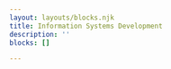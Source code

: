 ```yaml
---
layout: layouts/blocks.njk
title: Information Systems Development
description: ''
blocks: []

---
```

